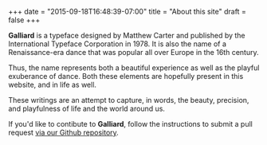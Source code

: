 +++
date = "2015-09-18T16:48:39-07:00"
title = "About this site"
draft = false
+++

**Galliard** is a typeface designed by Matthew Carter and published
by the International Typeface Corporation in 1978.  It is also the
name of a Renaissance-era dance that was popular all over Europe
in the 16th century.

Thus, the name represents both a beautiful experience as well as
the playful exuberance of dance. Both these elements are hopefully
present in this website, and in life as well.

These writings are an attempt to capture, in words, the beauty,
precision, and playfulness of life and the world around us.

If you'd like to contibute to **Galliard**, follow the instructions
to submit a pull request [via our Github
repository](https://github.com/gecampbell/galliard.xyz).
